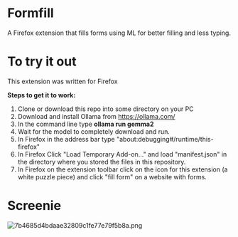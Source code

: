 # Formfill
A Firefox extension that fills forms using ML for better filling and less typing. 

# To try it out
This extension was written for Firefox

**Steps to get it to work:**
1. Clone or download this repo into some directory on your PC
2. Download and install Ollama from https://ollama.com/
3. In the command line type **ollama run gemma2**
4. Wait for the model to completely download and run.
5. In Firefox in the address bar type "about:debugging#/runtime/this-firefox"
6. In Firefox Click "Load Temporary Add-on..." and load "manifest.json" in the directory where you stored the files in this repository.
7. In Firefox on the extension toolbar click on the icon for this extension (a white puzzle piece) and click "fill form" on a website with forms.

# Screenie
![7b4685d4bdaae32809c1fe77e79f5b8a.png](./7b4685d4bdaae32809c1fe77e79f5b8a.png)
